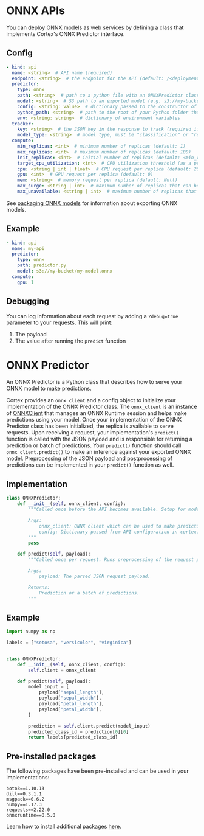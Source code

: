 # ONNX APIs

You can deploy ONNX models as web services by defining a class that implements Cortex's ONNX Predictor interface.

## Config

```yaml
- kind: api
  name: <string>  # API name (required)
  endpoint: <string>  # the endpoint for the API (default: /<deployment_name>/<api_name>)
  predictor:
    type: onnx
    path: <string>  # path to a python file with an ONNXPredictor class definition, relative to the Cortex root (required)
    model: <string>  # S3 path to an exported model (e.g. s3://my-bucket/exported_model.onnx) (required)
    config: <string: value>  # dictionary passed to the constructor of a Predictor (optional)
    python_path: <string>  # path to the root of your Python folder that will be appended to PYTHONPATH (default: folder containing cortex.yaml)
    env: <string: string>  # dictionary of environment variables
  tracker:
    key: <string>  # the JSON key in the response to track (required if the response payload is a JSON object)
    model_type: <string>  # model type, must be "classification" or "regression" (required)
  compute:
    min_replicas: <int>  # minimum number of replicas (default: 1)
    max_replicas: <int>  # maximum number of replicas (default: 100)
    init_replicas: <int>  # initial number of replicas (default: <min_replicas>)
    target_cpu_utilization: <int>  # CPU utilization threshold (as a percentage) to trigger scaling (default: 80)
    cpu: <string | int | float>  # CPU request per replica (default: 200m)
    gpu: <int>  # GPU request per replica (default: 0)
    mem: <string>  # memory request per replica (default: Null)
    max_surge: <string | int>  # maximum number of replicas that can be scheduled above the desired number of replicas during an update; can be an absolute number, e.g. 5, or a percentage of desired replicas, e.g. 10% (default: 25%)
    max_unavailable: <string | int>  # maximum number of replicas that can be unavailable during an update; can be an absolute number, e.g. 5, or a percentage of desired replicas, e.g. 10% (default: 25%)
```

See [packaging ONNX models](../packaging-models/onnx.md) for information about exporting ONNX models.

## Example

```yaml
- kind: api
  name: my-api
  predictor:
    type: onnx
    path: predictor.py
    model: s3://my-bucket/my-model.onnx
  compute:
    gpu: 1
```

## Debugging

You can log information about each request by adding a `?debug=true` parameter to your requests. This will print:

1. The payload
2. The value after running the `predict` function

# ONNX Predictor

An ONNX Predictor is a Python class that describes how to serve your ONNX model to make predictions.

<!-- CORTEX_VERSION_MINOR -->
Cortex provides an `onnx_client` and a config object to initialize your implementation of the ONNX Predictor class. The `onnx_client` is an instance of [ONNXClient](https://github.com/cortexlabs/cortex/tree/0.12/pkg/workloads/cortex/onnx_serve/client.py) that manages an ONNX Runtime session and helps make predictions using your model. Once your implementation of the ONNX Predictor class has been initialized, the replica is available to serve requests. Upon receiving a request, your implementation's `predict()` function is called with the JSON payload and is responsible for returning a prediction or batch of predictions. Your `predict()` function should call `onnx_client.predict()` to make an inference against your exported ONNX model. Preprocessing of the JSON payload and postprocessing of predictions can be implemented in your `predict()` function as well.

## Implementation

```python
class ONNXPredictor:
    def __init__(self, onnx_client, config):
        """Called once before the API becomes available. Setup for model serving such as downloading/initializing vocabularies can be done here. Required.

        Args:
            onnx_client: ONNX client which can be used to make predictions.
            config: Dictionary passed from API configuration in cortex.yaml (if specified).
        """
        pass

    def predict(self, payload):
        """Called once per request. Runs preprocessing of the request payload, inference, and postprocessing of the inference output. Required.

        Args:
            payload: The parsed JSON request payload.

        Returns:
            Prediction or a batch of predictions.
        """
```

## Example

```python
import numpy as np

labels = ["setosa", "versicolor", "virginica"]


class ONNXPredictor:
    def __init__(self, onnx_client, config):
        self.client = onnx_client

    def predict(self, payload):
        model_input = [
            payload["sepal_length"],
            payload["sepal_width"],
            payload["petal_length"],
            payload["petal_width"],
        ]

        prediction = self.client.predict(model_input)
        predicted_class_id = prediction[0][0]
        return labels[predicted_class_id]
```

## Pre-installed packages

The following packages have been pre-installed and can be used in your implementations:

```text
boto3==1.10.13
dill==0.3.1.1
msgpack==0.6.2
numpy==1.17.3
requests==2.22.0
onnxruntime==0.5.0
```

Learn how to install additional packages [here](../dependency-management/python-packages.md).
